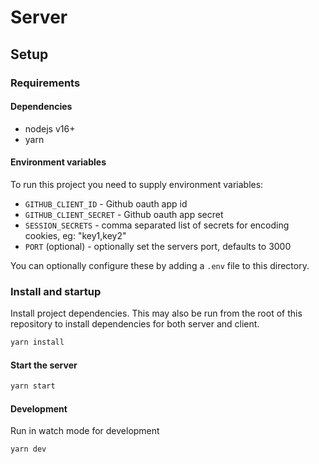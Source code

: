 # Server

## Setup

### Requirements

#### Dependencies

- nodejs v16+
- yarn

#### Environment variables

To run this project you need to supply environment variables:
- `GITHUB_CLIENT_ID` - Github oauth app id
- `GITHUB_CLIENT_SECRET` - Github oauth app secret
- `SESSION_SECRETS` - comma separated list of secrets for encoding cookies, eg: "key1,key2"
- `PORT` (optional) - optionally set the servers port, defaults to 3000

You can optionally configure these by adding a `.env` file to this directory.

### Install and startup

Install project dependencies. This may also be run from the root of this repository to install dependencies for both
server and client.

```bash
yarn install
```

#### Start the server

```bash
yarn start
```

#### Development

Run in watch mode for development

```bash
yarn dev
```



